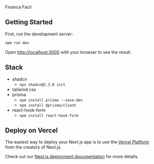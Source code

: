 Financa Facil

## Getting Started

First, run the development server:

```bash
npm run dev
```

Open [http://localhost:3000](http://localhost:3000) with your browser to see the result.

## Stack

- shadcn
  - `npx shadcn@2.3.0 init`
- tailwind css
- prisma
  - `npm install prisma --save-dev`
  - `npm install @prisma/client`
- react-hook-form
  - `npm install react-hook-form`

## Deploy on Vercel

The easiest way to deploy your Next.js app is to use the [Vercel Platform](https://vercel.com/new?utm_medium=default-template&filter=next.js&utm_source=create-next-app&utm_campaign=create-next-app-readme) from the creators of Next.js.

Check out our [Next.js deployment documentation](https://nextjs.org/docs/app/building-your-application/deploying) for more details.
